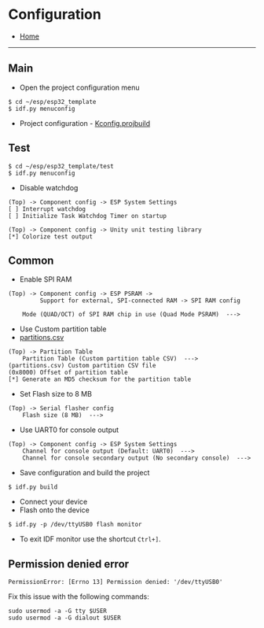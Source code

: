 # Configuration

- [Home](../README.md)

---
## Main
- Open the project configuration menu
```
$ cd ~/esp/esp32_template
$ idf.py menuconfig
```
- Project configuration - [Kconfig.projbuild](../main/Kconfig.projbuild)

## Test
```
$ cd ~/esp/esp32_template/test
$ idf.py menuconfig
```
- Disable watchdog

```
(Top) -> Component config -> ESP System Settings
[ ] Interrupt watchdog
[ ] Initialize Task Watchdog Timer on startup

(Top) -> Component config -> Unity unit testing library
[*] Colorize test output
```
## Common
- Enable SPI RAM
```
(Top) -> Component config -> ESP PSRAM -> 
         Support for external, SPI-connected RAM -> SPI RAM config

    Mode (QUAD/OCT) of SPI RAM chip in use (Quad Mode PSRAM)  --->
```
- Use Custom partition table
- [partitions.csv](../partitions.csv)
```
(Top) -> Partition Table
    Partition Table (Custom partition table CSV)  --->
(partitions.csv) Custom partition CSV file
(0x8000) Offset of partition table
[*] Generate an MD5 checksum for the partition table
```
- Set Flash size  to 8 MB
```
(Top) -> Serial flasher config
    Flash size (8 MB)  --->
```
- Use UART0 for console output
```
(Top) -> Component config -> ESP System Settings
    Channel for console output (Default: UART0)  --->
    Channel for console secondary output (No secondary console)  --->
```
- Save configuration and build the project
```
$ idf.py build
```
- Connect your device
- Flash onto the device
```
$ idf.py -p /dev/ttyUSB0 flash monitor
```
- To exit IDF monitor use the shortcut `Ctrl+]`.

## Permission denied error
```
PermissionError: [Errno 13] Permission denied: '/dev/ttyUSB0'
```
Fix this issue with the following commands:
```
sudo usermod -a -G tty $USER
sudo usermod -a -G dialout $USER
```